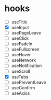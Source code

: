 # hooks

- [ ] useTitle
- [x] useInput
- [ ] usePageLeave
- [ ] useClick
- [ ] useFadeIn
- [ ] useFullscreen
- [ ] useHover
- [ ] useNetwork
- [ ] useNotification
- [ ] useScroll
- [x] useTabs
- [ ] usePreventLeave
- [ ] useConfirm
- [ ] useAxios
